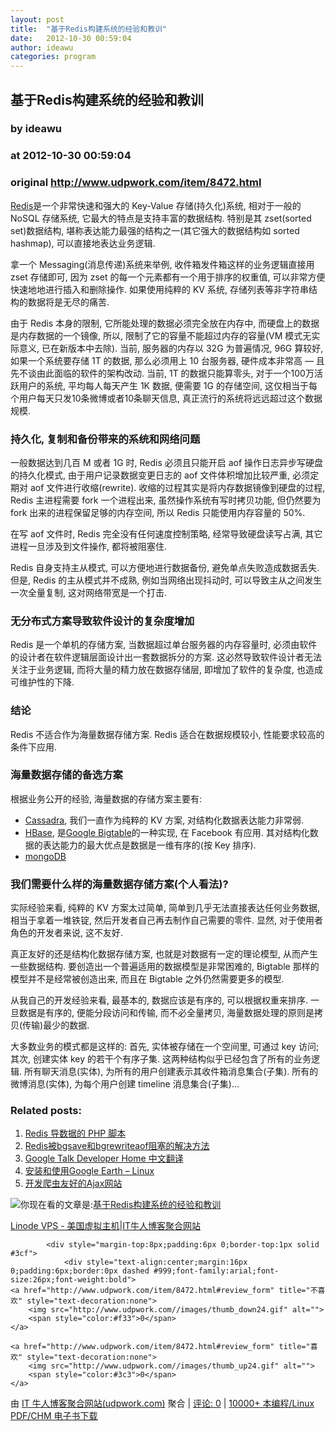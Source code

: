 ```yaml
---
layout: post
title:  "基于Redis构建系统的经验和教训"
date:   2012-10-30 00:59:04
author: ideawu
categories: program
---
```


## 基于Redis构建系统的经验和教训
### by ideawu
### at 2012-10-30 00:59:04
### original <http://www.udpwork.com/item/8472.html>

<p><a href="http://redis.io/">Redis</a>是一个非常快速和强大的 Key-Value 存储(持久化)系统, 相对于一般的 NoSQL 存储系统, 它最大的特点是支持丰富的数据结构. 特别是其 zset(sorted set)数据结构, 堪称表达能力最强的结构之一(其它强大的数据结构如 sorted hashmap), 可以直接地表达业务逻辑.</p>
<p>拿一个 Messaging(消息传递)系统来举例, 收件箱发件箱这样的业务逻辑直接用 zset 存储即可, 因为 zset 的每一个元素都有一个用于排序的权重值, 可以非常方便快速地地进行插入和删除操作. 如果使用纯粹的 KV 系统, 存储列表等非字符串结构的数据将是无尽的痛苦.</p>
<p>由于 Redis 本身的限制, 它所能处理的数据必须完全放在内存中, 而硬盘上的数据是内存数据的一个镜像, 所以, 限制了它的容量不能超过内存的容量(VM 模式无实际意义, 已在新版本中去除). 当前, 服务器的内存以 32G 为普遍情况, 96G 算较好, 如果一个系统要存储 1T 的数据, 那么必须用上 10 台服务器, 硬件成本非常高 — 且先不谈由此面临的软件的架构改动. 当前, 1T 的数据只能算零头, 对于一个100万活跃用户的系统, 平均每人每天产生 1K 数据, 便需要 1G 的存储空间, 这仅相当于每个用户每天只发10条微博或者10条聊天信息, 真正流行的系统将远远超过这个数据规模.
<br>
</p>
<h3>持久化, 复制和备份带来的系统和网络问题</h3>
<p>一般数据达到几百 M 或者 1G 时, Redis 必须且只能开启 aof 操作日志异步写硬盘的持久化模式, 由于用户记录数据变更日志的 aof 文件体积增加比较严重, 必须定期对 aof 文件进行收缩(rewrite). 收缩的过程其实是将内存数据镜像到硬盘的过程, Redis 主进程需要 fork 一个进程出来, 虽然操作系统有写时拷贝功能, 但仍然要为 fork 出来的进程保留足够的内存空间, 所以 Redis 只能使用内存容量的 50%.</p>
<p>在写 aof 文件时, Redis 完全没有任何速度控制策略, 经常导致硬盘读写占满, 其它进程一旦涉及到文件操作, 都将被阻塞住.</p>
<p>Redis 自身支持主从模式, 可以方便地进行数据备份, 避免单点失败造成数据丢失. 但是, Redis 的主从模式并不成熟, 例如当网络出现抖动时, 可以导致主从之间发生一次全量复制, 这对网络带宽是一个打击.</p>
<h3>无分布式方案导致软件设计的复杂度增加</h3>
<p>Redis 是一个单机的存储方案, 当数据超过单台服务器的内存容量时, 必须由软件的设计者在软件逻辑层面设计出一套数据拆分的方案. 这必然导致软件设计者无法关注于业务逻辑, 而将大量的精力放在数据存储层, 即增加了软件的复杂度, 也造成可维护性的下降.</p>
<h3>结论</h3>
<p>Redis 不适合作为海量数据存储方案. Redis 适合在数据规模较小, 性能要求较高的条件下应用.</p>
<h3>海量数据存储的备选方案</h3>
<p>根据业务公开的经验, 海量数据的存储方案主要有:</p>
<ul><li><a href="http://cassandra.apache.org/">Cassadra</a>, 我们一直作为纯粹的 KV 方案, 对结构化数据表达能力非常弱.</li>
<li><a href="http://hbase.apache.org/">HBase</a>, 是<a href="http://research.google.com/archive/bigtable.html">Google Bigtable</a>的一种实现, 在 Facebook 有应用. 其对结构化数据的表达能力的最大优点是数据是一维有序的(按 Key 排序).</li>
<li><a href="http://www.mongodb.org/">mongoDB</a></li>
</ul>
<h3>我们需要什么样的海量数据存储方案(个人看法)?</h3>
<p>实际经验来看, 纯粹的 KV 方案太过简单, 简单到几乎无法直接表达任何业务数据, 相当于拿着一堆铁锭, 然后开发者自己再去制作自己需要的零件. 显然, 对于使用者角色的开发者来说, 这不友好.</p>
<p>真正友好的还是结构化数据存储方案, 也就是对数据有一定的理论模型, 从而产生一些数据结构. 要创造出一个普遍适用的数据模型是非常困难的, Bigtable 那样的模型并不是经常被创造出来, 而且在 Bigtable 之外仍然需要更多的模型.</p>
<p>从我自己的开发经验来看, 最基本的, 数据应该是有序的, 可以根据权重来排序. 一旦数据是有序的, 便能分段访问和传输, 而不必全量拷贝, 海量数据处理的原则是拷贝(传输)最少的数据.</p>
<p>大多数业务的模式都是这样的: 首先, 实体被存储在一个空间里, 可通过 key 访问; 其次, 创建实体 key 的若干个有序子集. 这两种结构似乎已经包含了所有的业务逻辑. 所有聊天消息(实体), 为所有的用户创建表示其收件箱消息集合(子集). 所有的微博消息(实体), 为每个用户创建 timeline 消息集合(子集)…</p>
<h3>Related posts:</h3>
<ol><li><a href="http://www.ideawu.net/blog/archives/648.html" title="Permanent Link: Redis 导数据的 PHP 脚本">Redis 导数据的 PHP 脚本</a></li>
<li><a href="http://www.ideawu.net/blog/archives/633.html" title="Permanent Link: Redis被bgsave和bgrewriteaof阻塞的解决方法">Redis被bgsave和bgrewriteaof阻塞的解决方法</a></li>
<li><a href="http://www.ideawu.net/blog/archives/301.html" title="Permanent Link: Google Talk Developer Home 中文翻译">Google Talk Developer Home 中文翻译</a></li>
<li><a href="http://www.ideawu.net/blog/archives/148.html" title="Permanent Link: 安装和使用Google Earth – Linux">安装和使用Google Earth – Linux</a></li>
<li><a href="http://www.ideawu.net/blog/archives/482.html" title="Permanent Link: 开发爬虫友好的Ajax网站">开发爬虫友好的Ajax网站</a></li>
</ol>
<div><p><img src="http://www.ideawu.net/favicon.ico">你现在看的文章是:<a href="http://www.ideawu.net/blog/archives/666.html" title="基于Redis构建系统的经验和教训">基于Redis构建系统的经验和教训</a></p>
<div><a href="http://www.benegg.com/linode-ad.php">Linode VPS - 美国虚拟主机</a>|<a href="http://www.udpwork.com/">IT牛人博客聚合网站</a></div>
</div>

			<div style="margin-top:8px;padding:6px 0;border-top:1px solid #3cf">
				<div style="text-align:center;margin:16px 0;padding:6px;border:0px dashed #999;font-family:arial;font-size:26px;font-weight:bold">
	<a href="http://www.udpwork.com/item/8472.html#review_form" title="不喜欢" style="text-decoration:none">
		<img src="http://www.udpwork.com//images/thumb_down24.gif" alt="">
		<span style="color:#f33">0</span>
	</a>
	   
	<a href="http://www.udpwork.com/item/8472.html#review_form" title="喜欢" style="text-decoration:none">
		<img src="http://www.udpwork.com//images/thumb_up24.gif" alt="">
		<span style="color:#3c3">0</span>
	</a>
</div>				<p>
					由 <a href="http://www.udpwork.com/">IT 牛人博客聚合网站(udpwork.com)</a> 聚合
					|
					<a href="http://www.udpwork.com/item/8472.html#reviews">评论: 0</a>
					|
					<a href="http://book.benegg.com/tag/%E7%BC%96%E7%A8%8B?from=udpwork-feed">10000+ 本编程/Linux PDF/CHM 电子书下载</a>
				</p>
			</div>